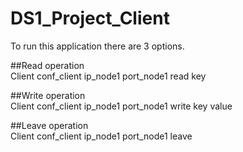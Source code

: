 # DS1_Project_Client

To run this application there are 3 options. 

##Read operation  
Client conf_client ip_node1 port_node1 read key

##Write operation  
Client conf_client ip_node1 port_node1 write key value

##Leave operation  
Client conf_client ip_node1 port_node1 leave
